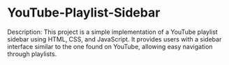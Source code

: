 # YouTube-Playlist-Sidebar
Description: This project is a simple implementation of a YouTube playlist sidebar using HTML, CSS, and JavaScript. It provides users with a sidebar interface similar to the one found on YouTube, allowing easy navigation through playlists.
